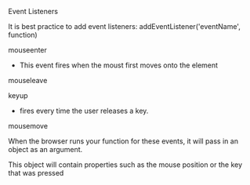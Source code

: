 Event Listeners

It is best practice to add event listeners:
addEventListener('eventName', function)

mouseenter
- This event fires when the moust first moves onto the element

mouseleave

keyup
- fires every time the user releases a key.

mousemove

When the browser runs your function for these events,
it will pass in an object as an argument.

This object will contain properties such as the mouse position
or the key that was pressed


